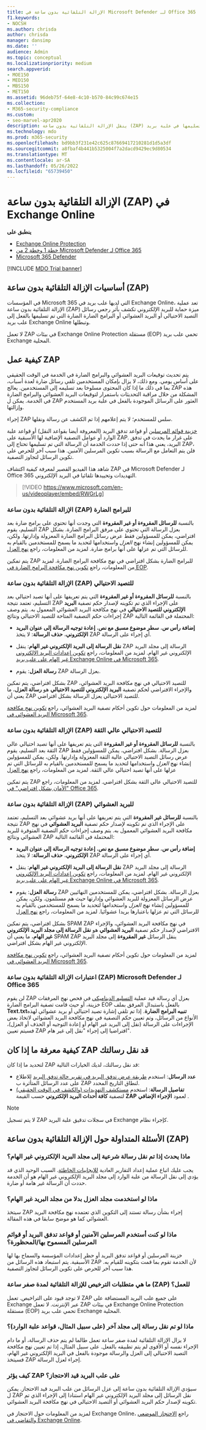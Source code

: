 ```yaml
---
title: الإزالة التلقائية بدون ساعة في Microsoft Defender لـ Office 365
f1.keywords:
- NOCSH
ms.author: chrisda
author: chrisda
manager: dansimp
ms.date: ''
audience: Admin
ms.topic: conceptual
ms.localizationpriority: medium
search.appverid:
- MOE150
- MED150
- MBS150
- MET150
ms.assetid: 96deb75f-64e8-4c10-b570-84c99c674e15
ms.collection:
- M365-security-compliance
ms.custom:
- seo-marvel-apr2020
description: ينقل الإزالة التلقائية بدون ساعة (ZAP) بأثر رجعي الرسائل التي يتم تسليمها في علبة بريد Exchange Online إلى مجلد البريد الإلكتروني غير الهام أو العزل الذي تبين أنه بريد عشوائي أو تصيد احتيالي أو يحتوي على برامج ضارة بعد التسليم.
ms.technology: mdo
ms.prod: m365-security
ms.openlocfilehash: bd9bb3f231e42c625c87669417210281d1d5a3df
ms.sourcegitcommit: a8fbaf4b441b5325004f7a2dacd9429ec9d80534
ms.translationtype: MT
ms.contentlocale: ar-SA
ms.lasthandoff: 05/26/2022
ms.locfileid: "65739450"
---
```

# <a name="zero-hour-auto-purge-zap-in-exchange-online"></a>الإزالة التلقائية بدون ساعة (ZAP) في Exchange Online

**ينطبق على**
- [Exchange Online Protection](exchange-online-protection-overview.md)
- [خطة 1 وخطة 2 من Microsoft Defender لـ Office 365](defender-for-office-365.md)
- [Microsoft 365 Defender](../defender/microsoft-365-defender.md)

[!INCLUDE [MDO Trial banner](../includes/mdo-trial-banner.md)]

## <a name="zero-hour-auto-purge-zap-basics"></a>أساسيات الإزالة التلقائية بدون ساعة (ZAP)

في المؤسسات Microsoft 365 التي لديها علب بريد في Exchange Online، تعد عملية الإزالة التلقائية بدون ساعة (ZAP) ميزة حماية للبريد الإلكتروني تكشف بأثر رجعي رسائل التصيد الاحتيالي أو البريد العشوائي أو البرامج الضارة الضارة التي تم تسليمها بالفعل إلى علب بريد Exchange Online وتبطلها.

لا تعمل ZAP في بيئات Exchange Online Protection مستقلة (EOP) تحمي علب بريد Exchange المحلية.

## <a name="how-zap-works"></a>كيفية عمل ZAP

يتم تحديث توقيعات البريد العشوائي والبرامج الضارة في الخدمة في الوقت الحقيقي على أساس يومي. ومع ذلك، لا يزال بإمكان المستخدمين تلقي رسائل ضارة لعدة أسباب، بما في ذلك ما إذا كان المحتوى مسلوخا بعد تسليمه إلى المستخدمين. يعالج ZAP هذه المشكلة من خلال مراقبة التحديثات باستمرار لتوقيعات البريد العشوائي والبرامج الضارة في الخدمة. يمكن ل ZAP العثور على الرسائل الموجودة بالفعل في علبة بريد المستخدم وإزالتها.

إجراء ZAP سلس للمستخدم؛ لا يتم إعلامهم إذا تم الكشف عن رسالة ونقلها.

[خزينة قوائم المرسلين](create-safe-sender-lists-in-office-365.md) أو قواعد تدفق البريد (المعروفة أيضا بقواعد النقل) أو قواعد علبة الوارد أو عوامل التصفية الإضافية لها الأسبقية على ZAP. على غرار ما يحدث في تدفق البريد، يعني هذا أنه حتى إذا حددت الخدمة أن الرسالة التي تم تسليمها تحتاج إلى ZAP، فلن يتم التعامل مع الرسالة بسبب تكوين المرسلين الآمنين. هذا سبب آخر للحرص على تكوين الرسائل لتجاوز التصفية.

شاهد هذا الفيديو القصير لمعرفة كيفية اكتشاف ZAP في Microsoft Defender لـ Office 365 التهديدات وتحييدها تلقائيا في البريد الإلكتروني. 
> [!VIDEO https://www.microsoft.com/en-us/videoplayer/embed/RWGrLg]

### <a name="zero-hour-auto-purge-zap-for-malware"></a>الإزالة التلقائية بدون ساعة (ZAP) للبرامج الضارة

بالنسبة **للرسائل المقروءة أو غير المقروءة** التي وجدت أنها تحتوي على برامج ضارة بعد التسليم، يقوم ZAP بعزل الرسالة التي تحتوي على مرفق البرامج الضارة. بشكل افتراضي، يمكن للمسؤولين فقط عرض رسائل البرامج الضارة المعزولة وإدارتها. ولكن، يمكن للمسؤولين إنشاء نهج _العزل_ واستخدامها لتحديد ما يسمح للمستخدمين بالقيام به للرسائل التي تم عزلها على أنها برامج ضارة. لمزيد من المعلومات، راجع [نهج العزل](quarantine-policies.md).

يتم تمكين ZAP للبرامج الضارة بشكل افتراضي في نهج مكافحة البرامج الضارة. لمزيد من المعلومات، راجع [تكوين نهج مكافحة البرامج الضارة في EOP](configure-anti-malware-policies.md).

### <a name="zero-hour-auto-purge-zap-for-phishing"></a>الإزالة التلقائية بدون ساعة (ZAP) للتصيد الاحتيالي

بالنسبة **للرسائل المقروءة أو غير المقروءة** التي يتم تعريفها على أنها تصيد احتيالي بعد التسليم، تعتمد نتيجة ZAP على الإجراء الذي تم تكوينه لإصدار حكم تصفية **البريد الإلكتروني للتصيد الاحتيالي** في نهج مكافحة البريد العشوائي المعمول به. يتم وصف إجراءات حكم التصفية المتاحة للتصيد الاحتيالي ونتائج ZAP المحتملة في القائمة التالية:

- **إضافة رأس س**، **سطر موضوع مسبق مع نص**، **إعادة توجيه الرسالة إلى عنوان البريد الإلكتروني**، **حذف الرسالة**: لا يتخذ ZAP أي إجراء على الرسالة.

- **نقل الرسالة إلى البريد الإلكتروني غير الهام**: ينقل ZAP الرسالة إلى مجلد البريد الإلكتروني غير الهام. لمزيد من المعلومات، راجع [تكوين إعدادات البريد الإلكتروني غير الهام على علب بريد Exchange Online في Microsoft 365](configure-junk-email-settings-on-exo-mailboxes.md).

- **رسالة العزل**: يقوم ZAP بعزل الرسالة.

بشكل افتراضي، يتم تمكين ZAP للتصيد الاحتيالي في نهج مكافحة البريد العشوائي، والإجراء الافتراضي لحكم تصفية **البريد الإلكتروني للتصيد الاحتيالي** هو **رسالة العزل**، ما يعني أن ZAP للتصيد الاحتيالي يعزل الرسالة بشكل افتراضي.

لمزيد من المعلومات حول تكوين أحكام تصفية البريد العشوائي، راجع [تكوين نهج مكافحة البريد العشوائي في Microsoft 365](configure-your-spam-filter-policies.md).

### <a name="zero-hour-auto-purge-zap-for-high-confidence-phishing"></a>الإزالة التلقائية بدون ساعة (ZAP) للتصيد الاحتيالي عالي الثقة

بالنسبة **للرسائل المقروءة أو غير المقروءة** التي يتم تعريفها على أنها تصيد احتيالي عالي الثقة بعد التسليم، يقوم ZAP بعزل الرسالة. بشكل افتراضي، يمكن للمسؤولين فقط عرض رسائل التصيد الاحتيالي عالية الثقة المعزولة وإدارتها. ولكن، يمكن للمسؤولين إنشاء نهج _العزل_ واستخدامها لتحديد ما يسمح للمستخدمين بالقيام به للرسائل التي تم عزلها على أنها تصيد احتيالي عالي الثقة. لمزيد من المعلومات، راجع [نهج العزل](quarantine-policies.md)

يتم تمكين ZAP للتصيد الاحتيالي عالي الثقة بشكل افتراضي. لمزيد من المعلومات، راجع ["الأمان بشكل افتراضي" في Office 365](secure-by-default.md).

### <a name="zero-hour-auto-purge-zap-for-spam"></a>الإزالة التلقائية بدون ساعة (ZAP) للبريد العشوائي

بالنسبة **للرسائل غير المقروءة** التي يتم تعريفها على أنها بريد عشوائي بعد التسليم، تعتمد نتيجة ZAP على الإجراء الذي تم تكوينه لإصدار حكم تصفية **البريد العشوائي** في نهج مكافحة البريد العشوائي المعمول به. يتم وصف إجراءات حكم التصفية المتوفرة للبريد العشوائي ونتائج ZAP المحتملة في القائمة التالية:

- **إضافة رأس س**، **سطر موضوع مسبق مع نص**، **إعادة توجيه الرسالة إلى عنوان البريد الإلكتروني**، **حذف الرسالة**: لا يتخذ ZAP أي إجراء على الرسالة.

- **نقل الرسالة إلى البريد الإلكتروني غير الهام**: ينقل ZAP الرسالة إلى مجلد البريد الإلكتروني غير الهام. لمزيد من المعلومات، راجع [تكوين إعدادات البريد الإلكتروني غير الهام على علب بريد Exchange Online في Microsoft 365](configure-junk-email-settings-on-exo-mailboxes.md).

- **رسالة العزل**: يقوم ZAP بعزل الرسالة. بشكل افتراضي، يمكن للمستخدمين النهائيين عرض الرسائل المعزولة للبريد العشوائي وإدارتها حيث هم مستلمون. ولكن، يمكن للمسؤولين إنشاء نهج _العزل_ واستخدامها لتحديد ما يسمح للمستخدمين بالقيام به للرسائل التي تم عزلها باعتبارها بريدا عشوائيا. لمزيد من المعلومات، راجع [نهج العزل](quarantine-policies.md)

بشكل افتراضي، يتم تمكين SPAM ZAP في نهج مكافحة البريد العشوائي، والإجراء الافتراضي لإصدار حكم تصفية **البريد العشوائي** هو **نقل الرسالة إلى مجلد البريد الإلكتروني غير الهام**، ما يعني أن SPAM ZAP ينقل الرسائل **غير المقروءة** إلى مجلد البريد الإلكتروني غير الهام بشكل افتراضي.

لمزيد من المعلومات حول تكوين أحكام تصفية البريد العشوائي، راجع [تكوين نهج مكافحة البريد العشوائي في Microsoft 365](configure-your-spam-filter-policies.md).

### <a name="zero-hour-auto-purge-zap-considerations-for-microsoft-defender-for-office-365"></a>اعتبارات الإزالة التلقائية بدون ساعة (ZAP) Microsoft Defender لـ Office 365

لن يقوم ZAP بعزل أي رسالة قيد عملية [التسليم الديناميكي](safe-attachments.md#dynamic-delivery-in-safe-attachments-policies) في فحص نهج المرفقات خزينة، أو حيث قامت تصفية البرامج الضارة EOP بالفعل باستبدال المرفق بملف **Text.txtتنبيه البرامج الضارة**. إذا تم تلقي إشارة تصيد احتيالي أو بريد عشوائي لهذه الأنواع من الرسائل، وتم تعيين حكم التصفية في نهج مكافحة البريد العشوائي لاتخاذ بعض الإجراءات على الرسالة (نقل إلى البريد غير الهام أو إعادة التوجيه أو الحذف أو العزل)، فسيتم تعيين ZAP افتراضيا إلى إجراء "نقل إلى غير هام".

## <a name="how-to-see-if-zap-moved-your-message"></a>كيفية معرفة ما إذا كان ZAP قد نقل رسالتك

لتحديد ما إذا كان ZAP قد نقل رسالتك، لديك الخيارات التالية:

- **عدد الرسائل**: استخدم [طريقة عرض تدفق البريد في تقرير حالة تدفق البريد](view-email-security-reports.md#mailflow-view-for-the-mailflow-status-report) للاطلاع على عدد الرسائل المتأثرة ب ZAP لنطاق التاريخ المحدد.
- **تفاصيل الرسالة**: استخدم [مستكشف التهديدات (والكشف في الوقت الحقيقي)](threat-explorer.md) لتصفية **كافة أحداث البريد الإلكتروني** حسب القيمة **ZAP** لعمود **الإجراء الإضافي** .

> [!NOTE]
> لا يتم تسجيل ZAP في سجلات تدقيق علبة البريد Exchange كإجراء نظام.

## <a name="zero-hour-auto-purge-zap-faq"></a>الأسئلة المتداولة حول الإزالة التلقائية بدون ساعة (ZAP)

### <a name="what-happens-if-a-legitimate-message-is-moved-to-the-junk-email-folder"></a>ماذا يحدث إذا تم نقل رسالة شرعية إلى مجلد البريد الإلكتروني غير الهام؟

يجب عليك اتباع عملية إعداد التقارير العادية [للإيجابيات الخاطئة](report-junk-email-messages-to-microsoft.md). السبب الوحيد الذي قد يؤدي إلى نقل الرسالة من علبة الوارد إلى مجلد البريد الإلكتروني غير الهام هو أن الخدمة حددت أن الرسالة غير هامة أو ضارة.

### <a name="what-if-i-use-the-quarantine-folder-instead-of-the-junk-mail-folder"></a>ماذا لو استخدمت مجلد العزل بدلا من مجلد البريد غير الهام؟

سيتخذ ZAP إجراء بشأن رسالة تستند إلى التكوين الذي تعتمده نهج مكافحة البريد العشوائي كما هو موضح سابقا في هذه المقالة.

### <a name="what-if-im-using-safe-senders-mail-flow-rules-or-allowedblocked-sender-lists"></a>ماذا لو كنت أستخدم المرسلين الآمنين أو قواعد تدفق البريد أو قوائم المرسلين المسموح بها/المحظورة؟

خزينة المرسلين أو قواعد تدفق البريد أو حظر إعدادات المؤسسة والسماح بها لها الأسبقية. يتم استبعاد هذه الرسائل من ZAP لأن الخدمة تقوم بما قمت بتكوينه للقيام به. هذا سبب آخر للحرص على تكوين الرسائل لتجاوز التصفية.

### <a name="what-are-the-licensing-requirements-for-zero-hour-auto-purge-zap-to-work"></a>ما هي متطلبات الترخيص للإزالة التلقائية لمدة صفر ساعة (ZAP) للعمل؟

لا توجد قيود على التراخيص. تعمل ZAP على جميع علب البريد المستضافة على Exchange عبر الإنترنت. لا تعمل ZAP في بيئات Exchange Online Protection مستقلة (EOP) تحمي علب بريد Exchange المحلية.

### <a name="what-if-a-message-is-moved-to-another-folder-eg-inbox-rules"></a>ماذا لو تم نقل رسالة إلى مجلد آخر (على سبيل المثال، قواعد علبة الوارد)؟

لا يزال الإزالة التلقائية لمدة صفر ساعة تعمل طالما لم يتم حذف الرسالة، أو ما دام الإجراء نفسه أو الأقوى لم يتم تطبيقه بالفعل. على سبيل المثال، إذا تم تعيين نهج مكافحة التصيد الاحتيالي إلى العزل والرسالة موجودة بالفعل في البريد الإلكتروني غير الهام، فسيتخذ ZAP إجراء لعزل الرسالة.

### <a name="how-does-zap-affect-mailboxes-on-hold"></a>كيف يؤثر ZAP على علب البريد قيد الاحتجاز؟

سيؤدي الإزالة التلقائية بدون ساعة إلى عزل الرسائل من علب البريد قيد الاحتجاز. يمكن ل ZAP نقل الرسائل إلى مجلد البريد الإلكتروني غير الهام استنادا إلى الإجراء الذي تم تكوينه لإصدار حكم البريد العشوائي أو التصيد الاحتيالي في نهج مكافحة البريد العشوائي.

لمزيد من المعلومات حول الاحتجاز في Exchange Online، راجع [الاحتجاز الموضعي والتقاضي في Exchange Online](/Exchange/security-and-compliance/in-place-and-litigation-holds).
